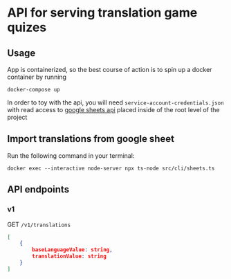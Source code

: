 # API for serving translation game quizes

## Usage

App is containerized, so the best course of action is to spin up a docker container by running

`docker-compose up`

In order to toy with the api, you will need `service-account-credentials.json` with read access to [google sheets api](https://developers.google.com/sheets/api) placed inside of the root level of the project

## Import translations from google sheet

Run the following command in your terminal:

`docker exec --interactive node-server npx ts-node src/cli/sheets.ts`

## API endpoints

### v1

GET `/v1/translations`

```json
[
    {
        baseLanguageValue: string,
        translationValue: string
    }
]
```



